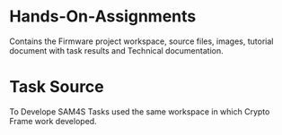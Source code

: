 # Hands-On-Assignments
Contains the Firmware project workspace, source files, images, tutorial document with task results and Technical documentation.

# Task Source

To Develope SAM4S Tasks used the same workspace in which Crypto Frame work developed. 
